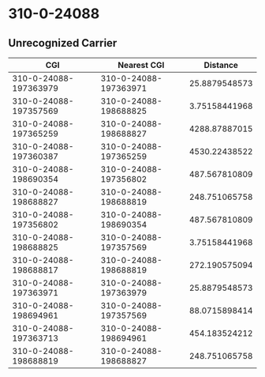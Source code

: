 # 310-0-24088
## Unrecognized Carrier


| CGI | Nearest CGI | Distance |
|-----|-------------|----------|
| 310-0-24088-197363979 | 310-0-24088-197363971 | 25.8879548573 |
| 310-0-24088-197357569 | 310-0-24088-198688825 | 3.75158441968 |
| 310-0-24088-197365259 | 310-0-24088-198688827 | 4288.87887015 |
| 310-0-24088-197360387 | 310-0-24088-197365259 | 4530.22438522 |
| 310-0-24088-198690354 | 310-0-24088-197356802 | 487.567810809 |
| 310-0-24088-198688827 | 310-0-24088-198688819 | 248.751065758 |
| 310-0-24088-197356802 | 310-0-24088-198690354 | 487.567810809 |
| 310-0-24088-198688825 | 310-0-24088-197357569 | 3.75158441968 |
| 310-0-24088-198688817 | 310-0-24088-198688819 | 272.190575094 |
| 310-0-24088-197363971 | 310-0-24088-197363979 | 25.8879548573 |
| 310-0-24088-198694961 | 310-0-24088-197357569 | 88.0715898414 |
| 310-0-24088-197363713 | 310-0-24088-198694961 | 454.183524212 |
| 310-0-24088-198688819 | 310-0-24088-198688827 | 248.751065758 |
